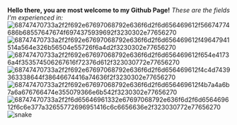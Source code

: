 <strong>Hello there, you are most welcome to my Github Page!</strong>
<i>These are the fields I'm experienced in:</i><br>
![68747470733a2f2f692e67697068792e636f6d2f6d656469612f56674774686b68557647674f6974375939692f3230302e77656270](https://user-images.githubusercontent.com/98003374/174449678-205a544e-7a45-440b-9d0d-680a4221fd05.gif)
![68747470733a2f2f692e67697068792e636f6d2f6d656469612f49647941514a564e326b56504e55726f6a4d2f3230302e77656270](https://user-images.githubusercontent.com/98003374/174449680-1aceda22-3eb5-47b7-bae7-b359d9082277.gif)
![68747470733a2f2f692e67697068792e636f6d2f6d656469612f654e41736a4f353574506267616f72376d612f323030772e77656270](https://user-images.githubusercontent.com/98003374/174449682-950cd7f2-4aef-479c-baa8-6b268c857126.gif)
![68747470733a2f2f692e67697068792e636f6d2f6d656469612f4c4d7439363338644f38646674416a74636f2f3230302e77656270](https://user-images.githubusercontent.com/98003374/174449684-275e12c9-063e-4665-8e47-f59c3cb3c0de.gif)
![68747470733a2f2f692e67697068792e636f6d2f6d656469612f4b7a4a6b7a6a676766474e355079366e6b542f3230302e77656270](https://user-images.githubusercontent.com/98003374/174449685-f13397ba-5a9a-4918-ab02-509aaf607c41.gif)
![68747470733a2f2f6d65646961332e67697068792e636f6d2f6d656469612f6c6e377a32655772696951416c6c6656636e2f323030772e77656270](https://user-images.githubusercontent.com/98003374/174449687-8b307a01-78f6-470b-9601-b26f35eccab7.gif)
![snake](https://user-images.githubusercontent.com/98003374/167306780-7c486fcb-f960-499f-802c-6f0ccde09b64.svg)
